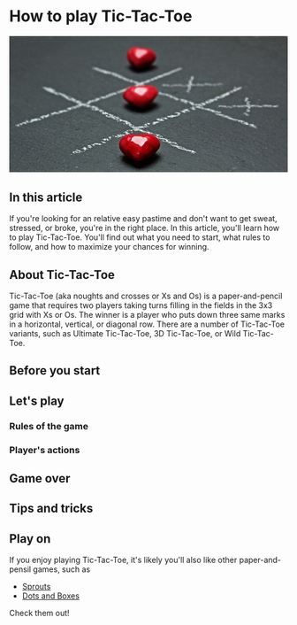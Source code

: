 # How to play Tic-Tac-Toe

![ttt](ttt.jpg)

## In this article

If you're looking for an relative easy pastime and don't want to get sweat, stressed, or broke, you're in the right place. In this article, you'll learn how to play Tic-Tac-Toe. You'll find out what you need to start, what rules to follow, and how to maximize your chances for winning.

## About Tic-Tac-Toe

Tic-Tac-Toe (aka noughts and crosses or Xs and Os) is a paper-and-pencil game that requires two players taking turns filling in the fields in the 3x3 grid with Xs or Os. The winner is a player who puts down three same marks in a horizontal, vertical, or diagonal row. There are a number of Tic-Tac-Toe variants, such as Ultimate Tic-Tac-Toe, 3D Tic-Tac-Toe, or Wild Tic-Tac-Toe.

## Before you start

## Let's play

### Rules of the game

### Player's actions

## Game over

## Tips and tricks

## Play on

If you enjoy playing Tic-Tac-Toe, it's likely you'll also like other paper-and-pensil games, such as

* [Sprouts](https://en.wikipedia.org/wiki/Sprouts_(game))
* [Dots and Boxes](https://en.wikipedia.org/wiki/Dots_and_Boxes)

Check them out!
